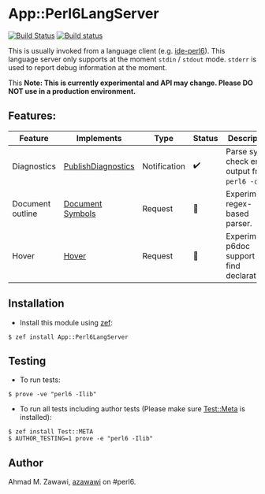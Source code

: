 # App::Perl6LangServer

 [![Build Status](https://travis-ci.org/azawawi/app-perl6langserver.svg?branch=master)](https://travis-ci.org/azawawi/app-perl6langserver) [![Build status](https://ci.appveyor.com/api/projects/status/github/azawawi/app-perl6langserver?svg=true)](https://ci.appveyor.com/project/azawawi/app-perl6langserver/branch/master)

This is usually invoked from a language client (e.g.
[ide-perl6](https://github.com/azawawi/ide-perl6)). This language server
only supports at the moment `stdin` / `stdout` mode. `stderr` is used to report debug information at the moment.

This
**Note: This is currently experimental and API may change. Please DO NOT use in
a production environment.**

## Features:

|Feature|Implements|Type|Status|Description
|-|-|-|-|-|
|Diagnostics|[PublishDiagnostics](https://microsoft.github.io/language-server-protocol/specifications/specification-3-14/#textDocument_publishDiagnostics)|Notification|:heavy_check_mark:|Parse syntax check errors output from `perl6 -c`.|
|Document outline|[Document Symbols](https://microsoft.github.io/language-server-protocol/specifications/specification-3-14/#textDocument_documentSymbol)|Request|:construction:|Experimental regex-based parser.|
|Hover|[Hover](https://microsoft.github.io/language-server-protocol/specifications/specification-3-14/#textDocument_hover)|Request|:construction:|Experimental p6doc support / find declaration.|

## Installation

- Install this module using [zef](https://github.com/ugexe/zef):

```
$ zef install App::Perl6LangServer
```

## Testing

- To run tests:
```
$ prove -ve "perl6 -Ilib"
```

- To run all tests including author tests (Please make sure
[Test::Meta](https://github.com/jonathanstowe/Test-META) is installed):
```
$ zef install Test::META
$ AUTHOR_TESTING=1 prove -e "perl6 -Ilib"
```

## Author

Ahmad M. Zawawi, [azawawi](https://github.com/azawawi/) on #perl6.
